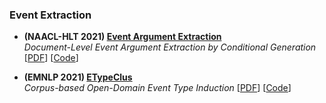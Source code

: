 ### Event Extraction
- **(NAACL-HLT 2021) [Event Argument Extraction](https://github.com/raspberryice/gen-arg)**      
_Document-Level Event Argument Extraction by Conditional Generation_ [[PDF](https://arxiv.org/pdf/2104.05919.pdf)] [[Code](https://github.com/raspberryice/gen-arg)]

- **(EMNLP 2021) [ETypeClus](https://github.com/jmshen1994/ETypeClus)**      
_Corpus-based Open-Domain Event Type Induction_ [[PDF](https://arxiv.org/pdf/2109.03322.pdf)] [[Code](https://github.com/jmshen1994/ETypeClus)]

